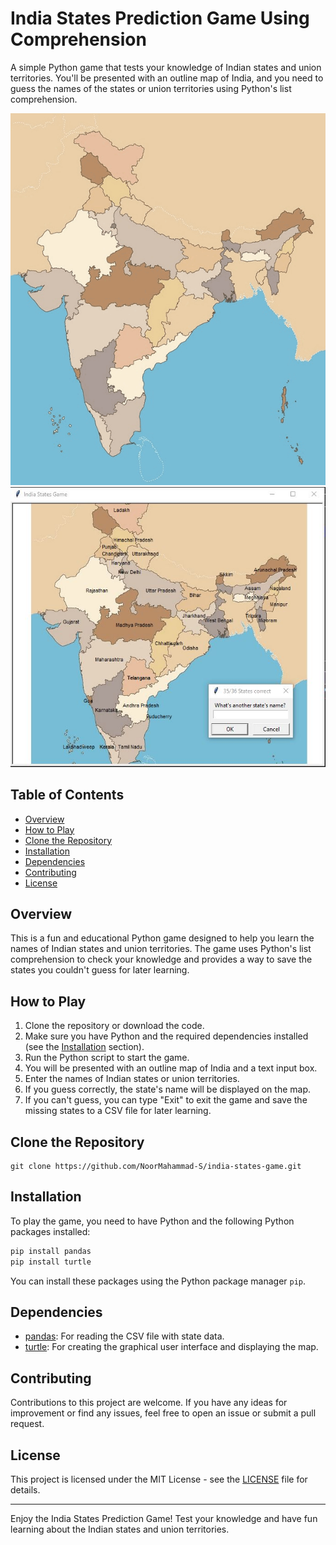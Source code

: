 # India States Prediction Game Using Comprehension

A simple Python game that tests your knowledge of Indian states and union territories. You'll be presented with an outline map of India, 
and you need to guess the names of the states or union territories using Python's list comprehension.

![Game Screenshot](https://github.com/NoorMahammad-S/India_States_Prediction_Game/blob/master/images/screenshot%20before.gif) 
![Game Screenshot](https://github.com/NoorMahammad-S/India_States_Prediction_Game/blob/master/images/screenshot%20after.JPG)


## Table of Contents

- [Overview](#overview)
- [How to Play](#how-to-play)
- [Clone the Repository](#clone-the-repository)
- [Installation](#installation)
- [Dependencies](#dependencies)
- [Contributing](#contributing)
- [License](#license)

## Overview

This is a fun and educational Python game designed to help you learn the names of Indian states and union territories. 
The game uses Python's list comprehension to check your knowledge and provides a way to save the states you couldn't guess for later learning.

## How to Play

1. Clone the repository or download the code.
2. Make sure you have Python and the required dependencies installed (see the [Installation](#installation) section).
3. Run the Python script to start the game.
4. You will be presented with an outline map of India and a text input box.
5. Enter the names of Indian states or union territories.
6. If you guess correctly, the state's name will be displayed on the map.
7. If you can't guess, you can type "Exit" to exit the game and save the missing states to a CSV file for later learning.

## Clone the Repository

   ```shell
   git clone https://github.com/NoorMahammad-S/india-states-game.git
   ```


## Installation

To play the game, you need to have Python and the following Python packages installed:

```bash
pip install pandas
pip install turtle
```

You can install these packages using the Python package manager `pip`.

## Dependencies

- [pandas](https://pandas.pydata.org/): For reading the CSV file with state data.
- [turtle](https://docs.python.org/3/library/turtle.html): For creating the graphical user interface and displaying the map.

## Contributing

Contributions to this project are welcome. If you have any ideas for improvement or find any issues, feel free to open an issue or submit a pull request.

## License

This project is licensed under the MIT License - see the [LICENSE](LICENSE) file for details.

---

Enjoy the India States Prediction Game! Test your knowledge and have fun learning about the Indian states and union territories.
```

